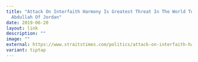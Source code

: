 ```yaml
---
title: "Attack On Interfaith Harmony Is Greatest Threat In The World Today: King
  Abdullah Of Jordan"
date: 2019-06-20
layout: link
description: ""
image: ""
external: https://www.straitstimes.com/politics/attack-on-interfaith-harmony-mutual-respect-and-trust-single-biggest-threat-says-jordans
variant: tiptap
---
```

